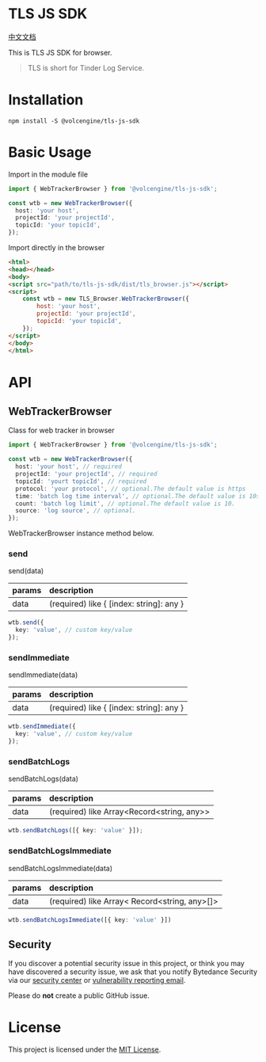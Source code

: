 # TLS JS SDK 
[中文文档](https://github.com/volcengine/tls-js-sdk/blob/master/README.zh_CN.md)

This is TLS JS SDK for browser.
> TLS is short for Tinder Log Service.

# Installation

```shell
npm install -S @volcengine/tls-js-sdk
```

# Basic Usage

Import in the module file
```typescript
import { WebTrackerBrowser } from '@volcengine/tls-js-sdk';

const wtb = new WebTrackerBrowser({
  host: 'your host',
  projectId: 'your projectId',
  topicId: 'your topicId',
});

```

Import directly in the browser
```html
<html>
<head></head>
<body>
<script src="path/to/tls-js-sdk/dist/tls_browser.js"></script>
<script>
    const wtb = new TLS_Browser.WebTrackerBrowser({
        host: 'your host',
        projectId: 'your projectId',
        topicId: 'your topicId',
    });
</script>
</body>
</html>

```

# API
## WebTrackerBrowser
Class for web tracker in browser

```typescript
import { WebTrackerBrowser } from '@volcengine/tls-js-sdk';

const wtb = new WebTrackerBrowser({
  host: 'your host', // required
  projectId: 'your projectId', // required
  topicId: 'yourt topicId', // required
  protocol: 'your protocol', // optional.The default value is https
  time: 'batch log time interval', // optional.The default value is 10s.
  count: 'batch log limit', // optional.The default value is 10.
  source: 'log source', // optional.
});
```

WebTrackerBrowser instance method below.

### send

send(data)

| params  | description                                                                    |
|:--------|:-------------------------------------------------------------------------------|
| data    | (required) like { [index: string]: any } |

```typescript
wtb.send({
  key: 'value', // custom key/value
});
```

### sendImmediate

sendImmediate(data)

| params  | description                                                                    |
|:--------|:-------------------------------------------------------------------------------|
| data    | (required) like { [index: string]: any } |

```typescript
wtb.sendImmediate({
  key: 'value', // custom key/value
});
```

### sendBatchLogs
sendBatchLogs(data)

| params  | description                                                                                                                                                       |
|:--------|:------------------------------------------------------------------------------------------------------------------------------------------------------------------|
| data    | (required)  like Array<Record<string, any>>                                                                                                                                          |

```typescript
wtb.sendBatchLogs([{ key: 'value' }]);
```

### sendBatchLogsImmediate

sendBatchLogsImmediate(data)

| params  | description                                          |
|:--------|:-----------------------------------------------------|
| data    | (required) like Array< Record<string, any>[]>                              |

```typescript
wtb.sendBatchLogsImmediate([{ key: 'value' }])
```
## Security

If you discover a potential security issue in this project, or think you may
have discovered a security issue, we ask that you notify Bytedance Security via our [security center](https://security.bytedance.com/src) or [vulnerability reporting email](sec@bytedance.com).

Please do **not** create a public GitHub issue.

# License
This project is licensed under the [MIT License](./LICENSE).

